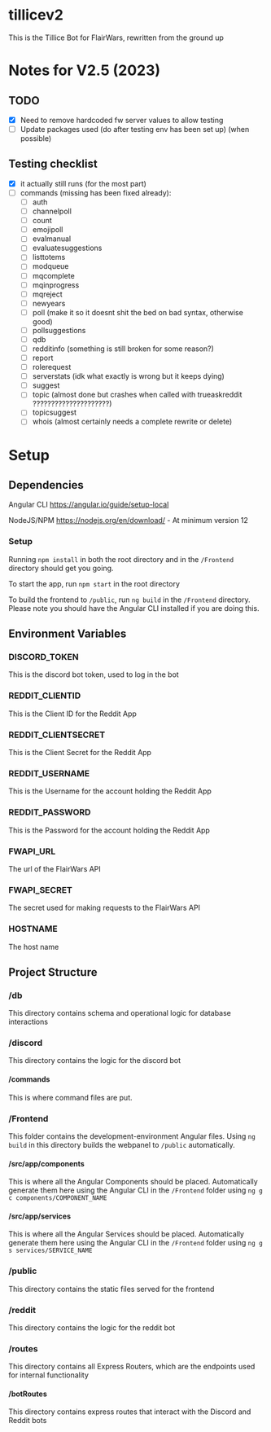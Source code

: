 # tillicev2
This is the Tillice Bot for FlairWars, rewritten from the ground up

# Notes for V2.5 (2023)

## TODO
- [x] Need to remove hardcoded fw server values to allow testing
- [ ] Update packages used (do after testing env has been set up) (when possible)

## Testing checklist
- [x] it actually still runs (for the most part)
- [ ] commands (missing has been fixed already):
    - [ ] auth
    - [ ] channelpoll
    - [ ] count
    - [ ] emojipoll
    - [ ] evalmanual
    - [ ] evaluatesuggestions
    - [ ] listtotems
    - [ ] modqueue
    - [ ] mqcomplete
    - [ ] mqinprogress
    - [ ] mqreject
    - [ ] newyears
    - [ ] poll (make it so it doesnt shit the bed on bad syntax, otherwise good)
    - [ ] pollsuggestions
    - [ ] qdb
    - [ ] redditinfo (something is still broken for some reason?)
    - [ ] report
    - [ ] rolerequest
    - [ ] serverstats (idk what exactly is wrong but it keeps dying)
    - [ ] suggest
    - [ ] topic (almost done but crashes when called with trueaskreddit ?????????????????????)
    - [ ] topicsuggest
    - [ ] whois (almost certainly needs a complete rewrite or delete) 

# Setup
## Dependencies
Angular CLI https://angular.io/guide/setup-local

NodeJS/NPM https://nodejs.org/en/download/ - At minimum version 12
### Setup
Running `npm install` in both the root directory and in the `/Frontend` directory should get you going.

To start the app, run `npm start` in the root directory

To build the frontend to `/public`, run `ng build` in the `/Frontend` directory. Please note you should have the Angular CLI installed if you are doing this.

## Environment Variables
### DISCORD_TOKEN
This is the discord bot token, used to log in the bot

### REDDIT_CLIENTID
This is the Client ID for the Reddit App

### REDDIT_CLIENTSECRET
This is the Client Secret for the Reddit App

### REDDIT_USERNAME
This is the Username for the account holding the Reddit App

### REDDIT_PASSWORD
This is the Password for the account holding the Reddit App

### FWAPI_URL
The url of the FlairWars API

### FWAPI_SECRET
The secret used for making requests to the FlairWars API

### HOSTNAME
The host name

## Project Structure

### /db
This directory contains schema and operational logic for database interactions

### /discord
This directory contains the logic for the discord bot
#### /commands
This is where command files are put.

### /Frontend
This folder contains the development-environment Angular files. Using `ng build` in this directory builds the webpanel to `/public` automatically.

#### /src/app/components
This is where all the Angular Components should be placed. Automatically generate them here using the Angular CLI in the `/Frontend` folder using `ng g c components/COMPONENT_NAME`

#### /src/app/services
This is where all the Angular Services should be placed. Automatically generate them here using the Angular CLI in the `/Frontend` folder using `ng g s services/SERVICE_NAME`

### /public
This directory contains the static files served for the frontend

### /reddit
This directory contains the logic for the reddit bot

### /routes
This directory contains all Express Routers, which are the endpoints used for internal functionality

#### /botRoutes
This directory contains express routes that interact with the Discord and Reddit bots

